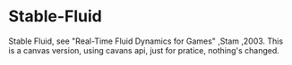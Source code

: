# Stable-Fluid
Stable Fluid, see "Real-Time Fluid Dynamics for Games" ,Stam ,2003.
This is a canvas version, using cavans api, just for pratice, nothing's changed.
